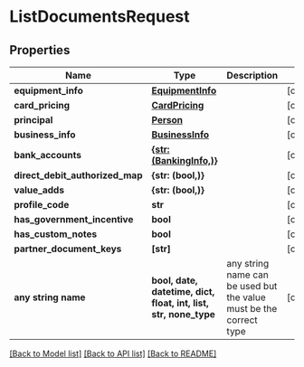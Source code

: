 # ListDocumentsRequest


## Properties
Name | Type | Description | Notes
------------ | ------------- | ------------- | -------------
**equipment_info** | [**EquipmentInfo**](EquipmentInfo.md) |  | [optional] 
**card_pricing** | [**CardPricing**](CardPricing.md) |  | [optional] 
**principal** | [**Person**](Person.md) |  | [optional] 
**business_info** | [**BusinessInfo**](BusinessInfo.md) |  | [optional] 
**bank_accounts** | [**{str: (BankingInfo,)}**](BankingInfo.md) |  | [optional] 
**direct_debit_authorized_map** | **{str: (bool,)}** |  | [optional] 
**value_adds** | **{str: (bool,)}** |  | [optional] 
**profile_code** | **str** |  | [optional] 
**has_government_incentive** | **bool** |  | [optional] 
**has_custom_notes** | **bool** |  | [optional] 
**partner_document_keys** | **[str]** |  | [optional] 
**any string name** | **bool, date, datetime, dict, float, int, list, str, none_type** | any string name can be used but the value must be the correct type | [optional]

[[Back to Model list]](../README.md#documentation-for-models) [[Back to API list]](../README.md#documentation-for-api-endpoints) [[Back to README]](../README.md)


